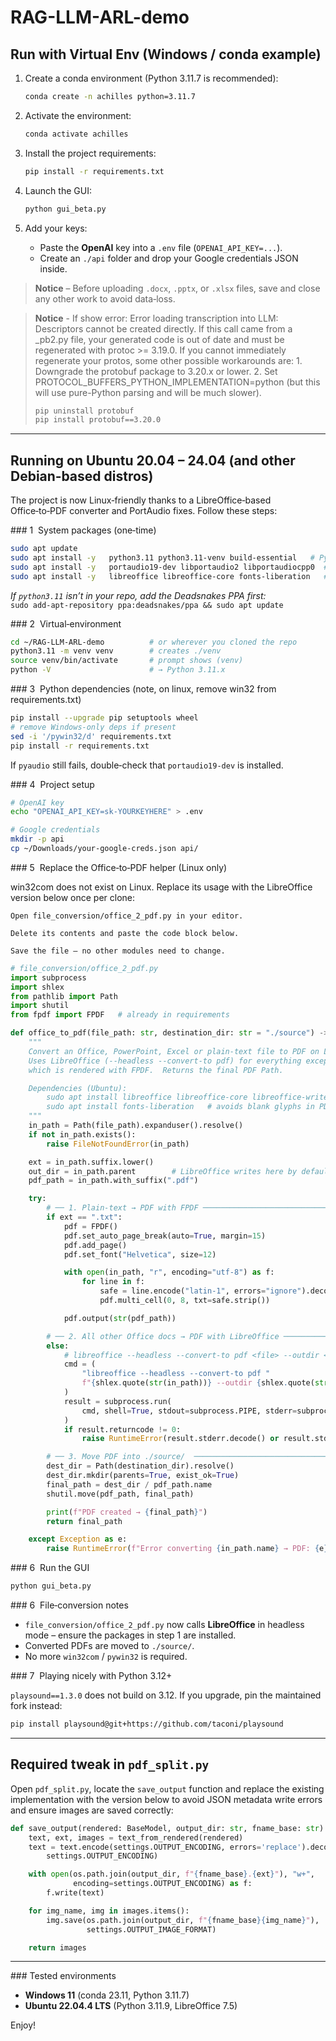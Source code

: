 # RAG-LLM-ARL-demo

## Run with Virtual Env (Windows / conda example)

1. Create a conda environment (Python 3.11.7 is recommended):  
   ```bash
   conda create -n achilles python=3.11.7
   ```

2. Activate the environment:  
   ```bash
   conda activate achilles
   ```

3. Install the project requirements:  
   ```bash
   pip install -r requirements.txt
   ```

4. Launch the GUI:  
   ```bash
   python gui_beta.py
   ```

5. Add your keys:  
   * Paste the **OpenAI** key into a `.env` file (`OPENAI_API_KEY=...`).  
   * Create an `./api` folder and drop your Google credentials JSON inside.

> **Notice** – Before uploading `.docx`, `.pptx`, or `.xlsx` files, save and close any other work to avoid data‑loss.

> **Notice** - If show error: Error loading transcription into LLM: Descriptors cannot be created directly. If this call came from a _pb2.py file, your generated code is out of date and must be regenerated with protoc >= 3.19.0. If you cannot immediately regenerate your protos, some other possible workarounds are: 1. Downgrade the protobuf package to 3.20.x or lower. 2. Set PROTOCOL_BUFFERS_PYTHON_IMPLEMENTATION=python (but this will use pure-Python parsing and will be much slower).
>```bash
>pip uninstall protobuf
>pip install protobuf==3.20.0
>```
---

## Running on Ubuntu 20.04 – 24.04 (and other Debian‑based distros)

The project is now Linux‑friendly thanks to a LibreOffice‑based Office‑to‑PDF
converter and PortAudio fixes. Follow these steps:

### 1  System packages (one‑time)

```bash
sudo apt update
sudo apt install -y   python3.11 python3.11-venv build-essential   # Python 3.11 + compiler toolchain
sudo apt install -y   portaudio19-dev libportaudio2 libportaudiocpp0  # headers for PyAudio
sudo apt install -y   libreoffice libreoffice-core fonts-liberation   # headless Office → PDF
```

*If `python3.11` isn’t in your repo, add the Deadsnakes PPA first:*  
`sudo add-apt-repository ppa:deadsnakes/ppa && sudo apt update`

### 2  Virtual‑environment

```bash
cd ~/RAG-LLM-ARL-demo          # or wherever you cloned the repo
python3.11 -m venv venv        # creates ./venv
source venv/bin/activate       # prompt shows (venv)
python -V                      # → Python 3.11.x
```

### 3  Python dependencies (note, on linux, remove win32 from requirements.txt)

```bash
pip install --upgrade pip setuptools wheel
# remove Windows‑only deps if present
sed -i '/pywin32/d' requirements.txt
pip install -r requirements.txt
```

If `pyaudio` still fails, double‑check that `portaudio19-dev` is installed.

### 4  Project setup

```bash
# OpenAI key
echo "OPENAI_API_KEY=sk-YOURKEYHERE" > .env

# Google credentials
mkdir -p api
cp ~/Downloads/your-google-creds.json api/
```
### 5  Replace the Office‑to‑PDF helper (Linux only)

win32com does not exist on Linux. Replace its usage with the LibreOffice
version below once per clone:

    Open file_conversion/office_2_pdf.py in your editor.

    Delete its contents and paste the code block below.

    Save the file – no other modules need to change.

```python
# file_conversion/office_2_pdf.py
import subprocess
import shlex
from pathlib import Path
import shutil
from fpdf import FPDF   # already in requirements

def office_to_pdf(file_path: str, destination_dir: str = "./source") -> Path:
    """
    Convert an Office, PowerPoint, Excel or plain-text file to PDF on Linux/macOS.
    Uses LibreOffice (--headless --convert-to pdf) for everything except .txt,
    which is rendered with FPDF.  Returns the final PDF Path.

    Dependencies (Ubuntu):
        sudo apt install libreoffice libreoffice-core libreoffice-writer libreoffice-calc libreoffice-impress
        sudo apt install fonts-liberation   # avoids blank glyphs in PDFs
    """
    in_path = Path(file_path).expanduser().resolve()
    if not in_path.exists():
        raise FileNotFoundError(in_path)

    ext = in_path.suffix.lower()
    out_dir = in_path.parent        # LibreOffice writes here by default
    pdf_path = in_path.with_suffix(".pdf")

    try:
        # ── 1. Plain-text → PDF with FPDF ────────────────────────────────
        if ext == ".txt":
            pdf = FPDF()
            pdf.set_auto_page_break(auto=True, margin=15)
            pdf.add_page()
            pdf.set_font("Helvetica", size=12)

            with open(in_path, "r", encoding="utf-8") as f:
                for line in f:
                    safe = line.encode("latin-1", errors="ignore").decode("latin-1")
                    pdf.multi_cell(0, 8, txt=safe.strip())

            pdf.output(str(pdf_path))

        # ── 2. All other Office docs → PDF with LibreOffice ──────────────
        else:
            # libreoffice --headless --convert-to pdf <file> --outdir <dir>
            cmd = (
                "libreoffice --headless --convert-to pdf "
                f"{shlex.quote(str(in_path))} --outdir {shlex.quote(str(out_dir))}"
            )
            result = subprocess.run(
                cmd, shell=True, stdout=subprocess.PIPE, stderr=subprocess.PIPE
            )
            if result.returncode != 0:
                raise RuntimeError(result.stderr.decode() or result.stdout.decode())

        # ── 3. Move PDF into ./source/  ───────────────────────────────────
        dest_dir = Path(destination_dir).resolve()
        dest_dir.mkdir(parents=True, exist_ok=True)
        final_path = dest_dir / pdf_path.name
        shutil.move(pdf_path, final_path)

        print(f"PDF created → {final_path}")
        return final_path

    except Exception as e:
        raise RuntimeError(f"Error converting {in_path.name} → PDF: {e}") from e


```

### 6  Run the GUI

```bash
python gui_beta.py
```

### 6  File‑conversion notes

* `file_conversion/office_2_pdf.py` now calls **LibreOffice** in headless mode
  – ensure the packages in step 1 are installed.
* Converted PDFs are moved to `./source/`.
* No more `win32com` / `pywin32` is required.

### 7  Playing nicely with Python 3.12+

`playsound==1.3.0` does not build on 3.12. If you upgrade, pin the maintained
fork instead:

```bash
pip install playsound@git+https://github.com/taconi/playsound
```

---

## Required tweak in `pdf_split.py`

Open `pdf_split.py`, locate the `save_output` function and replace the existing
implementation with the version below to avoid JSON metadata write errors and
ensure images are saved correctly:

```python
def save_output(rendered: BaseModel, output_dir: str, fname_base: str):
    text, ext, images = text_from_rendered(rendered)
    text = text.encode(settings.OUTPUT_ENCODING, errors='replace').decode(
        settings.OUTPUT_ENCODING)

    with open(os.path.join(output_dir, f"{fname_base}.{ext}"), "w+",
              encoding=settings.OUTPUT_ENCODING) as f:
        f.write(text)

    for img_name, img in images.items():
        img.save(os.path.join(output_dir, f"{fname_base}{img_name}"),
                 settings.OUTPUT_IMAGE_FORMAT)

    return images
```

---

### Tested environments

* **Windows 11** (conda 23.11, Python 3.11.7)  
* **Ubuntu 22.04.4 LTS** (Python 3.11.9, LibreOffice 7.5)

Enjoy!
